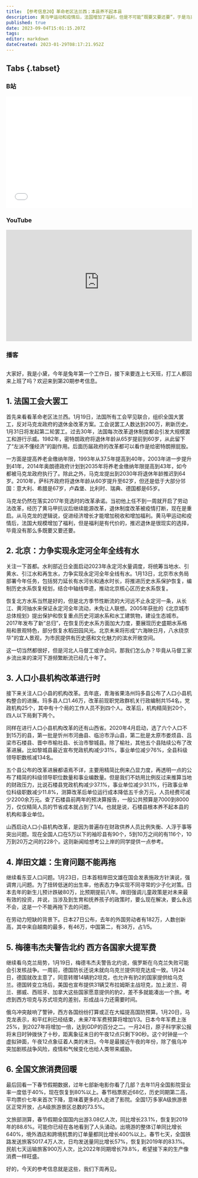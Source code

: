 ```yaml
---
title: 【参考信息20】革命老区法兰西；本县养不起本县
description: 黄马甲运动和疫情后，法国增加了福利，但是不可能“既要又要还要”，于是马克龙重启延迟退休也就成了现实选择。北京要恢复历史水系格局和水稻田园风光，这当然很好，只是，那我们呢？
published: true
date: 2023-09-04T15:01:15.207Z
tags: 
editor: markdown
dateCreated: 2023-01-29T08:17:21.952Z
---
```


## Tabs {.tabset}
### B站
<div style="position: relative; padding: 30% 45%;">
<iframe style="position: absolute; width: 100%; height: 100%; left: 0; top: 0;" src="//player.bilibili.com/player.html?&bvid=BV1T84y1L7JV&page=1&as_wide=1&high_quality=1&danmaku=1&autoplay=0" scrolling="no" border="0" frameborder="no" framespacing="0" allowfullscreen="true"></iframe>
</div>

### YouTube
<div style="position: relative; padding: 30% 45%;">
<iframe style="position: absolute; top: 0; left: 0; width: 100%; height: 100%;" src="https://www.youtube-nocookie.com/embed/FZFqJneeKfc" title="YouTube video player" frameborder="0" allow="accelerometer; autoplay; clipboard-write; encrypted-media; gyroscope; picture-in-picture" allowfullscreen></iframe>
</div>
  
### 播客
<div class="podcast-player"></div>

## 

大家好，我是小黛，今年是兔年第一个工作日，接下来要连上七天班，打工人都回来上班了吗？欢迎来到第20期参考信息。

## 1. 法国工会大罢工

首先来看看革命老区法兰西。1月19日，法国所有工会罕见联合，组织全国大罢工，反对马克龙政府的退休金改革方案。工会说罢工人数达到200万，刷新历史。1月31日将发起第二轮罢工。过去30年，法国每次改革退休制度都会引发大规模罢工和游行示威。1982年，密特朗政府将退休年龄从65岁提前到60岁，从此留下了“左派不懂经济”的副作用。后面历届政府的改革都可以看作是给密特朗擦屁股。

一方面是提高养老金缴纳年限，1993年从37.5年提高到40年，2003年进一步提升到41年，2014年奥朗德政府计划到2035年将养老金缴纳年限提高到43年，如今都被马克龙政府执行了。除此之外，马克龙提出到2030年将退休年龄推迟到64岁。2010年，萨科齐政府将退休年龄从60岁提升至62岁，但还是低于大部分邻国：意大利、希腊是67岁，卢森堡、比利时、瑞典、德国都是65岁。

马克龙仍然在落实2017年竞选时的改革承诺。当初他上任不到一周就开启了劳动法改革，经历了黄马甲抗议后继续能源改革，退休制度改革被疫情打断，现在是重启。从马克龙的逻辑说，促进经济增长才能增加税收和增加福利。黄马甲运动和疫情后，法国大规模增加了福利，但是福利是有代价的，推迟退休是很现实的选择，毕竟没有那么多既要又要还要。

## 2. 北京：力争实现永定河全年全线有水

关注一下首都。水利部近日全面启动2023年永定河水量调度，将统筹当地水、引黄水、引江水和再生水，力争实现永定河全年全线有水。1月13日，北京市水务局部署今年任务，包括努力延长有水河长和通水时长，将推进历史水系保护恢复，编制历史水系恢复规划，结合中轴线申遗，推动北京核心区历史水系恢复。

恢复北方水系当然是好的，但是北方季节性断流的大河远不止永定河一条，从长江、黄河抽水来保证永定河全年流动，未免让人联想。2005年获批的《北京城市总体规划》提出保护和恢复重点历史河湖水系和水工建筑物，建设生态城市。2017年发布了新“总归”，在恢复历史水系方面加大力度，要展现历史盛期水系格局和景观特色，部分恢复水稻田园风光。北京未来将形成“六海映日月，八水绕京华"的宜人景观，为市民提供有历史感和文化魅力的滨水开敞空间。

这一切当然都很好，但是河北人马督工或许会问，那我们怎么办？毕竟从马督工家乡流出来的滦河下游频繁断流已经几十年了。

## 3. 人口小县机构改革进行时

接下来关注人口小县的机构改革。去年底，青海省果洛州玛多县公布了人口小县机构整合的进展。玛多县人口1.46万，改革前现职党政群机关行政编制共154名，党政机构25个，其中有十个局的工作人员不到四个人。改革后，机构精简到20个，四人以下局剩下两个。

同样在进行人口小县机构改革的还有山西省。2020年4月启动，选了六个人口不到15万的县，第一批是忻州市河曲县、临汾市浮山县，第二批是太原市娄烦县、吕梁市石楼县、晋中市榆社县、长治市黎城县。除了榆社，其他五个县陆续公布了改革进展。比如黎城县最近宣布党政机构减少31%，事业单位减少76%，全县科级领导职数核减134名。

五个县公布的改革进展都语焉不详，主要用精简比例来凸显力度，再透明一点的公布了精简的科级领导职位数量和事业编数量。但是我们不妨用比例反过来推算当地的财政压力，比说石楼县党政机构减少37.1%，事业单位减少31.1%，行政事业单位科级职数减少11.8%，测算改革后单位运行成本降低五千余万元，人员经费可减少2200余万元。查了石楼县前两年的预决算报告，一般公共预算是7000到8000万，仅仅精简人员的节省成本就占到了1/4。也就是说，石楼县根本养不起本县的机构和事业单位。

山西启动人口小县机构改革，是因为普遍存在财政供养人员比例失衡、人浮于事等突出问题。现在全国人口在5万以下的袖珍县有90个，5到10万之间的有116个，10万到20万之间的228个。这则新闻给想考公上岸的同学提供一点参考。

## 4. 岸田文雄：生育问题不能再拖

继续看东亚人口问题。1月23日，日本首相岸田文雄在国会发表施政方针演说，强调育儿问题。为了扭转低迷的出生率，他表态力争实现不同寻常的少子化对策。日本去年的新生儿预计跌破80万，比预期提前八年。岸田强调儿童政策是对未来最有效的投资，并说，当涉及到生育和抚养孩子的政策时，要么现在解决，要么永远不会，这是一个不能再拖下去的问题。

在劳动力短缺的背景下。日本27日公布，去年的外国劳动者有182万，人数创新高，其中来自越南的最多，有46万，中国第二，有38万，占1/5。

## 5. 梅德韦杰夫警告北约 西方各国家大提军费

继续看乌克兰局势，1月19日，梅德韦杰夫警告北约说，俄罗斯在乌克兰失败可能会引发核战争。一周前，德国防长还说未就向乌克兰提供坦克达成一致。1月24日，德国就改主意了，同意转赠14辆豹2坦克，也允许有豹2的国家提供给乌克兰。德国转变立场后，美国也宣布提供31辆艾布拉姆斯主战坦克，加上波兰、荷兰、挪威、西班牙、加拿大这些国家愿意提供的豹2，差不多就能凑出一个旅。考虑到西方坦克与苏式坦克的差别，形成战斗力还需要时间。

俄乌冲突敲响了警钟，西方各国纷纷打算或正在大幅提高国防预算。1月20日，马克龙表示，和平红利已经结束，未来7年军费预算将增加1/3。日本今年军费上涨25%，到2027年将增加一倍，达到GDP的百分之二。一月24日，原子科学家公报将末日时钟拨快了十秒，距离象征末日的午夜12点只剩下90秒。这个时钟是一个虚拟钟面，午夜12点象征着人类的末日。今年是最接近午夜的年份，除了俄乌冲突加剧核战争风险，疫情和气候变化也给人类带来威胁。

## 6. 全国文旅消费回暖

最后回看一下春节假期数据，过年七部新电影你看了几部？去年11月全国影院营业率一度低于40%，现在恢复到80%以上。春节档票房近68亿，历史同期第二高，平均票价七年来首次下降，意味着更多的人走进了影院。全国1万多家A级旅游景区正常开放，占A级旅游景区总数的73.5%。

文旅部测算，春节假期全国国内出游3.08亿人次，同比增长23.1%，恢复到2019年的88.6%。可能你已经在各地看到了人头涌动。出境游的整体订单同比增长640%，境外酒店和跨境机票的订单量都同比增长400%以上。春节七天，全国铁路发送旅客5017.4万人次，日均发送量同比增长57%，恢复到2019年的83.1%。民航七天运输旅客900万人次，比2022年同期增长79.8%，希望接下来的生产像消费一样旺盛。

好的，今天的参考信息就是这些，我们下周再见。
